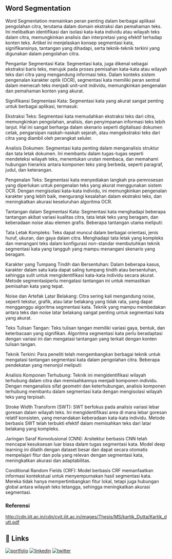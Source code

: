 ## Word Segmentation 
Word Segmentation memainkan peran penting dalam berbagai aplikasi pengolahan citra, terutama dalam domain ekstraksi dan pemahaman teks. Ini melibatkan identifikasi dan isolasi kata-kata individu atau wilayah teks dalam citra, memungkinkan analisis dan interpretasi yang efektif terhadap konten teks. Artikel ini menjelaskan konsep segmentasi kata, signifikansinya, tantangan yang dihadapi, serta teknik-teknik terkini yang digunakan dalam pengolahan citra.

Pengantar Segmentasi Kata:
Segmentasi kata, juga dikenal sebagai ekstraksi baris teks, merujuk pada proses pemisahan kata-kata atau wilayah teks dari citra yang mengandung informasi teks. Dalam konteks sistem pengenalan karakter optik (OCR), segmentasi kata memiliki peran sentral dalam memecah teks menjadi unit-unit individu, memungkinkan pengenalan dan pemahaman konten yang akurat.

Signifikansi Segmentasi Kata:
Segmentasi kata yang akurat sangat penting untuk berbagai aplikasi, termasuk:

Ekstraksi Teks: Segmentasi kata memudahkan ekstraksi teks dari citra, memungkinkan pengolahan, analisis, dan penyimpanan informasi teks lebih lanjut. Hal ini sangat berharga dalam skenario seperti digitalisasi dokumen cetak, pengarsipan naskah-naskah sejarah, atau mengekstraksi teks dari citra yang diambil oleh perangkat seluler.

Analisis Dokumen: Segmentasi kata penting dalam menganalisis struktur dan tata letak dokumen. Ini membantu dalam tugas-tugas seperti mendeteksi wilayah teks, menentukan urutan membaca, dan memahami hubungan hierarkis antara komponen teks yang berbeda, seperti paragraf, judul, dan keterangan.

Pengenalan Teks: Segmentasi kata menyediakan langkah pra-pemrosesan yang diperlukan untuk pengenalan teks yang akurat menggunakan sistem OCR. Dengan mengisolasi kata-kata individu, ini memungkinkan pengenalan karakter yang lebih baik, mengurangi kesalahan dalam ekstraksi teks, dan meningkatkan akurasi keseluruhan algoritma OCR.

Tantangan dalam Segmentasi Kata:
Segmentasi kata menghadapi beberapa tantangan akibat variasi kualitas citra, tata letak teks yang beragam, dan keberadaan noise atau elemen grafis. Beberapa tantangan utama meliputi:

Tata Letak Kompleks: Teks dapat muncul dalam berbagai orientasi, jenis huruf, ukuran, dan gaya dalam citra. Menghadapi tata letak yang kompleks dan menangani teks dalam konfigurasi non-standar membutuhkan teknik segmentasi kata yang tangguh yang mampu menangani skenario yang beragam.

Karakter yang Tumpang Tindih dan Bersentuhan: Dalam beberapa kasus, karakter dalam satu kata dapat saling tumpang tindih atau bersentuhan, sehingga sulit untuk mengidentifikasi kata-kata individu secara akurat. Metode segmentasiperlu mengatasi tantangan ini untuk memastikan pemisahan kata yang tepat.

Noise dan Artefak Latar Belakang: Citra sering kali mengandung noise, seperti tekstur, grafik, atau latar belakang yang tidak rata, yang dapat mengganggu algoritma segmentasi kata. Teknik yang mampu membedakan antara teks dan noise latar belakang sangat penting untuk segmentasi kata yang akurat.

Teks Tulisan Tangan: Teks tulisan tangan memiliki variasi gaya, bentuk, dan keterbacaan yang signifikan. Algoritma segmentasi kata perlu beradaptasi dengan variasi ini dan mengatasi tantangan yang terkait dengan konten tulisan tangan.

Teknik Terkini:
Para peneliti telah mengembangkan berbagai teknik untuk mengatasi tantangan segmentasi kata dalam pengolahan citra. Beberapa pendekatan yang menonjol meliputi:

Analisis Komponen Terhubung: Teknik ini mengidentifikasi wilayah terhubung dalam citra dan memisahkannya menjadi komponen individu. Dengan menganalisis sifat geometri dan keterhubungan, analisis komponen terhubung membantu dalam segmentasi kata dengan mengisolasi wilayah teks yang terpisah.

Stroke Width Transform (SWT): SWT berfokus pada analisis variasi lebar goresan dalam wilayah teks. Ini mengidentifikasi area di mana lebar goresan relatif konsisten, yang menandakan keberadaan kata-kata individu. Metode berbasis SWT telah terbukti efektif dalam memisahkan teks dari latar belakang yang kompleks.

Jaringan Saraf Konvolusional (CNN): Arsitektur berbasis CNN telah mencapai kesuksesan luar biasa dalam tugas segmentasi kata. Model deep learning ini dilatih dengan dataset besar dan dapat secara otomatis mempelajari fitur dan pola yang relevan dengan segmentasi kata, meningkatkan akurasi dan adaptabilitas.

Conditional Random Fields (CRF): Model berbasis CRF memanfaatkan informasi kontekstual untuk menyempurnakan hasil segmentasi kata. Mereka tidak hanya mempertimbangkan fitur lokal, tetapi juga hubungan global antara wilayah teks tetangga, sehingga meningkatkan akurasi segmentasi.

### Referensi
http://cdn.iiit.ac.in/cdn/cvit.iiit.ac.in/images/Thesis/MS/kartik_Dutta/Kartik_dutt.pdf
## 🔗 Links
[![portfolio](https://img.shields.io/badge/my_portfolio-000?style=for-the-badge&logo=ko-fi&logoColor=white)](https://katherineoelsner.com/)
[![linkedin](https://img.shields.io/badge/linkedin-0A66C2?style=for-the-badge&logo=linkedin&logoColor=white)](https://www.linkedin.com/)
[![twitter](https://img.shields.io/badge/twitter-1DA1F2?style=for-the-badge&logo=twitter&logoColor=white)](https://twitter.com/)

